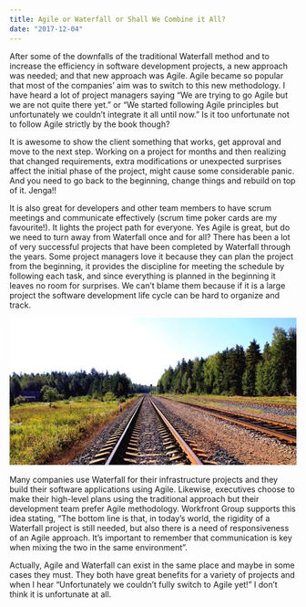 ```yaml
---
title: Agile or Waterfall or Shall We Combine it All?
date: "2017-12-04"
---
```


After some of the downfalls of the traditional Waterfall method and to increase the efficiency in software development projects, a new approach was needed; and that new approach was Agile. Agile became so popular that most of the companies’ aim was to switch to this new methodology. I have heard a lot of project managers saying “We are trying to go Agile but we are not quite there yet.” or “We started following Agile principles but unfortunately we couldn’t integrate it all until now.” Is it too unfortunate not to follow Agile strictly by the book though?

It is awesome to show the client something that works, get approval and move to the next step. Working on a project for months and then realizing that changed requirements, extra modifications or unexpected surprises affect the initial phase of the project, might cause some considerable panic. And you need to go back to the beginning, change things and rebuild on top of it. Jenga!!

It is also great for developers and other team members to have scrum meetings and communicate effectively (scrum time poker cards are my favourite!). It lights the project path for everyone. Yes Agile is great, but do we need to turn away from Waterfall once and for all? There has been a lot of very successful projects that have been completed by Waterfall through the years. Some project managers love it because they can plan the project from the beginning, it provides the discipline for meeting the schedule by following each task, and since everything is planned in the beginning it leaves no room for surprises. We can’t blame them because if it is a large project the software development life cycle can be hard to organize and track.

![Train Tracks](./traintrack.jpg)


Many companies use Waterfall for their infrastructure projects and they build their software applications using Agile. Likewise, executives choose to make their high-level plans using the traditional approach but their development team prefer Agile methodology. Workfront Group supports this idea stating, “The bottom line is that, in today’s world, the rigidity of a Waterfall project is still needed, but also there is a need of responsiveness of an Agile approach. It’s important to remember that communication is key when mixing the two in the same environment”.

Actually, Agile and Waterfall can exist in the same place and maybe in some cases they must. They both have great benefits for a variety of projects and when I hear “Unfortunately we couldn’t fully switch to Agile yet!” I don’t think it is unfortunate at all.
